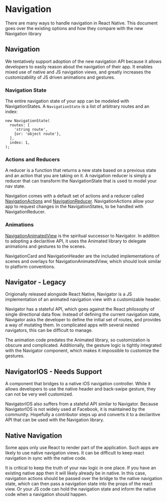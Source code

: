 # Navigation

There are many ways to handle navigation in React Native. This document goes over the existing options and how they compare with the new Navigation library

## Navigation
We tentatively support adoption of the new navigation API because it allows developers to easily reason about the navigation of their app. It enables mixed use of native and JS navigation views, and greatly increases the customizability of JS driven animations and gestures.

### Navigation State
The entire navigation state of your app can be modeled with NavigationStates. A `NavigationState` is a list of arbitrary routes and an index:

```
new NavigationState(
  routes: [
    'string route',
    {or: 'object route'},
  ],
  index: 1,
);
```

### Actions and Reducers
A reducer is a function that returns a new state based on a previous state and an action that you are taking on it. A navigation reducer is simply a reducer that can transform the NavigationState that is used to model your nav state.

Navigation comes with a default set of actions and a reducer called [NavigationActions](Reducer_Actions.md) and [NavigationReducer](Reducer_Actions.md). NavigationActions allow your app to request changes in the NavigationStates, to be handled with NavigationReducer.

### Animations
[NavigationAnimatedView](AnimatedView.md) is the spiritual successor to Navigator. In addition to adopting a declaritive API, it uses the Animated library to delegate animations and gestures to the scenes. 

NavigationCard and NavigationHeader are the included implementations of scenes and overlays for NavigationAnimatedView, which should look similar to platform conventions.

## Navigator - Legacy
Origionally released alongside React Native, Navigator is a JS implementation of an animated navigation view with a customizable header. 

Navigator has a stateful API, which goes against the React philosophy of single directional data flow. Instead of defining the current navigation state, Navigator asks the developer to define the initial set of routes, and provides a way of mutating them. In complicated apps with several nested navigators, this can be difficult to manage.

The animation code predates the Animated library, so customization is obscure and complicated. Additionally, the gesture logic is tightly integrated with the Navigator component, which makes it impossible to customize the gestures. 

## NavigatorIOS - Needs Support
A component that bridges to a native iOS navigation controller. While it allows developers to use the native header and back-swipe gesture, they can not be very well customized.

NavigatorIOS also suffers from a stateful API similar to Navigator. Because NavigatorIOS is not widely used at Facebook, it is maintained by the community. Hopefully a contributor steps up and converts it to a declaritive API that can be used with the Navigation library.  

## Native Navigation
Some apps only use React to render part of the application. Such apps are likely to use native navigation views. It can be difficult to keep react navigation in sync with the native code.

It is critical to keep the truth of your nav logic in one place. If you have an existing native app then it will likely already be in native. In this case, navigation actions should be passed over the bridge to the native navigation state, which can then pass a navigation state into the props of the react view. Or your JS code can hold the navigation state and inform the native code when a navigation should happen.
